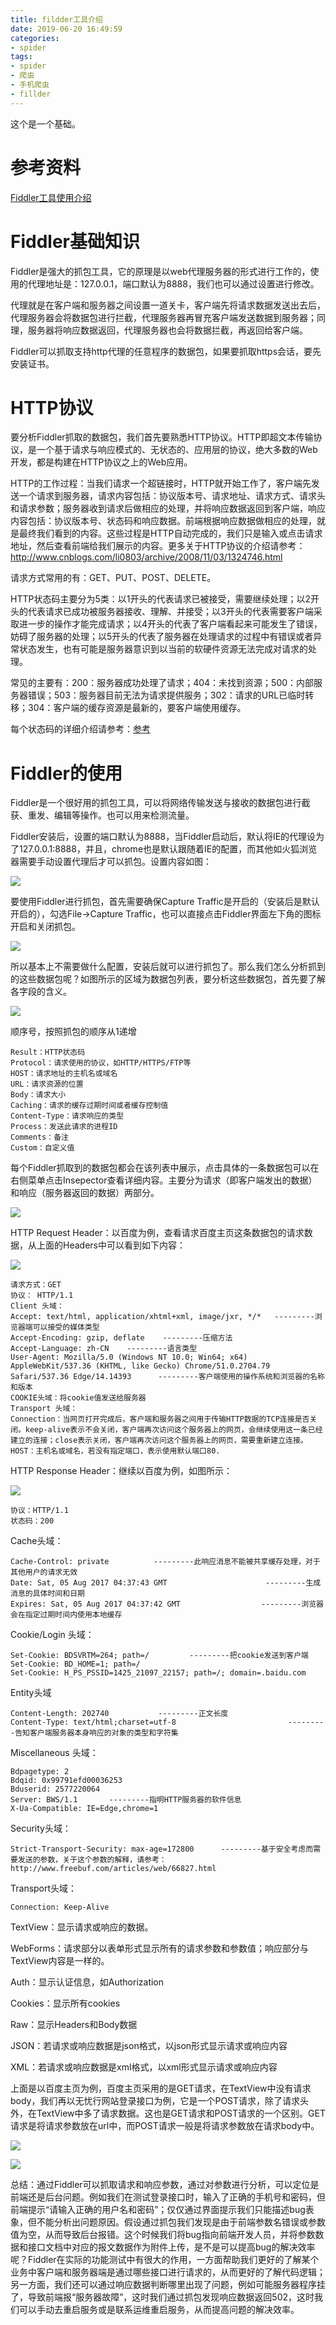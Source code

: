 ```yaml
---
title: fildder工具介绍
date: 2019-06-20 16:49:59
categories:
- spider
tags:
- spider
- 爬虫
- 手机爬虫
- fillder
---
```

这个是一个基础。

<!--more-->

# 参考资料

[Fiddler工具使用介绍](https://www.cnblogs.com/miantest/p/7289694.html)

# Fiddler基础知识

Fiddler是强大的抓包工具，它的原理是以web代理服务器的形式进行工作的，使用的代理地址是：127.0.0.1，端口默认为8888，我们也可以通过设置进行修改。

代理就是在客户端和服务器之间设置一道关卡，客户端先将请求数据发送出去后，代理服务器会将数据包进行拦截，代理服务器再冒充客户端发送数据到服务器；同理，服务器将响应数据返回，代理服务器也会将数据拦截，再返回给客户端。

Fiddler可以抓取支持http代理的任意程序的数据包，如果要抓取https会话，要先安装证书。

# HTTP协议

要分析Fiddler抓取的数据包，我们首先要熟悉HTTP协议。HTTP即超文本传输协议，是一个基于请求与响应模式的、无状态的、应用层的协议，绝大多数的Web开发，都是构建在HTTP协议之上的Web应用。

HTTP的工作过程：当我们请求一个超链接时，HTTP就开始工作了，客户端先发送一个请求到服务器，请求内容包括：协议版本号、请求地址、请求方式、请求头和请求参数；服务器收到请求后做相应的处理，并将响应数据返回到客户端，响应内容包括：协议版本号、状态码和响应数据。前端根据响应数据做相应的处理，就是最终我们看到的内容。这些过程是HTTP自动完成的，我们只是输入或点击请求地址，然后查看前端给我们展示的内容。更多关于HTTP协议的介绍请参考：http://www.cnblogs.com/li0803/archive/2008/11/03/1324746.html

请求方式常用的有：GET、PUT、POST、DELETE。

HTTP状态码主要分为5类：以1开头的代表请求已被接受，需要继续处理；以2开头的代表请求已成功被服务器接收、理解、并接受；以3开头的代表需要客户端采取进一步的操作才能完成请求；以4开头的代表了客户端看起来可能发生了错误，妨碍了服务器的处理；以5开头的代表了服务器在处理请求的过程中有错误或者异常状态发生，也有可能是服务器意识到以当前的软硬件资源无法完成对请求的处理。

常见的主要有：200：服务器成功处理了请求；404：未找到资源；500：内部服务器错误；503：服务器目前无法为请求提供服务；302：请求的URL已临时转移；304：客户端的缓存资源是最新的，要客户端使用缓存。

每个状态码的详细介绍请参考：[参考](https://baike.baidu.com/item/HTTP%E7%8A%B6%E6%80%81%E7%A0%81/5053660?fr=aladdin)

# Fiddler的使用

Fiddler是一个很好用的抓包工具，可以将网络传输发送与接收的数据包进行截获、重发、编辑等操作。也可以用来检测流量。

Fiddler安装后，设置的端口默认为8888，当Fiddler启动后，默认将IE的代理设为了127.0.0.1:8888，并且，chrome也是默认跟随着IE的配置，而其他如火狐浏览器需要手动设置代理后才可以抓包。设置内容如图：

![](/images/spider/3_0.png)

要使用Fiddler进行抓包，首先需要确保Capture Traffic是开启的（安装后是默认开启的），勾选File->Capture Traffic，也可以直接点击Fiddler界面左下角的图标开启和关闭抓包。

![](/images/spider/3_1.png)

所以基本上不需要做什么配置，安装后就可以进行抓包了。那么我们怎么分析抓到的这些数据包呢？如图所示的区域为数据包列表，要分析这些数据包，首先要了解各字段的含义。

![](/images/spider/3_2.png)

顺序号，按照抓包的顺序从1递增

	Result：HTTP状态码　　　　　　
	Protocol：请求使用的协议，如HTTP/HTTPS/FTP等
	HOST：请求地址的主机名或域名
	URL：请求资源的位置
	Body：请求大小
	Caching：请求的缓存过期时间或者缓存控制值
	Content-Type：请求响应的类型
	Process：发送此请求的进程ID
	Comments：备注 
	Custom：自定义值

每个Fiddler抓取到的数据包都会在该列表中展示，点击具体的一条数据包可以在右侧菜单点击Insepector查看详细内容。主要分为请求（即客户端发出的数据）和响应（服务器返回的数据）两部分。

![](/images/spider/3_3.png)

HTTP Request Header：以百度为例，查看请求百度主页这条数据包的请求数据，从上面的Headers中可以看到如下内容：

![](/images/spider/3_4.png)

	请求方式：GET
	协议： HTTP/1.1
	Client 头域：
	Accept: text/html, application/xhtml+xml, image/jxr, */*   ---------浏览器端可以接受的媒体类型
	Accept-Encoding: gzip, deflate    ---------压缩方法
	Accept-Language: zh-CN    ---------语言类型
	User-Agent: Mozilla/5.0 (Windows NT 10.0; Win64; x64) AppleWebKit/537.36 (KHTML, like Gecko) Chrome/51.0.2704.79 Safari/537.36 Edge/14.14393      ---------客户端使用的操作系统和浏览器的名称和版本
	COOKIE头域：将cookie值发送给服务器
	Transport 头域：
	Connection：当网页打开完成后，客户端和服务器之间用于传输HTTP数据的TCP连接是否关闭。keep-alive表示不会关闭，客户端再次访问这个服务器上的网页，会继续使用这一条已经建立的连接；close表示关闭，客户端再次访问这个服务器上的网页，需要重新建立连接。
	HOST：主机名或域名，若没有指定端口，表示使用默认端口80.
	
HTTP Response Header：继续以百度为例，如图所示：

![](/images/spider/3_5.png)

	协议：HTTP/1.1
	状态码：200
	
Cache头域：

	Cache-Control: private          ---------此响应消息不能被共享缓存处理，对于其他用户的请求无效
	Date: Sat, 05 Aug 2017 04:37:43 GMT                      ---------生成消息的具体时间和日期
	Expires: Sat, 05 Aug 2017 04:37:42 GMT                  ---------浏览器会在指定过期时间内使用本地缓存
	
Cookie/Login 头域：

	Set-Cookie: BDSVRTM=264; path=/         ---------把cookie发送到客户端
	Set-Cookie: BD_HOME=1; path=/
	Set-Cookie: H_PS_PSSID=1425_21097_22157; path=/; domain=.baidu.com
	
Entity头域

	Content-Length: 202740           ---------正文长度
	Content-Type: text/html;charset=utf-8                         ---------告知客户端服务器本身响应的对象的类型和字符集
	
Miscellaneous 头域：

	Bdpagetype: 2
	Bdqid: 0x99791efd00036253
	Bduserid: 2577220064
	Server: BWS/1.1       ---------指明HTTP服务器的软件信息
	X-Ua-Compatible: IE=Edge,chrome=1

Security头域：

	Strict-Transport-Security: max-age=172800      ---------基于安全考虑而需要发送的参数，关于这个参数的解释，请参考：http://www.freebuf.com/articles/web/66827.html
	
Transport头域：

	Connection: Keep-Alive
	
TextView：显示请求或响应的数据。

WebForms：请求部分以表单形式显示所有的请求参数和参数值；响应部分与TextView内容是一样的。

Auth：显示认证信息，如Authorization

Cookies：显示所有cookies

Raw：显示Headers和Body数据

JSON：若请求或响应数据是json格式，以json形式显示请求或响应内容

XML：若请求或响应数据是xml格式，以xml形式显示请求或响应内容

上面是以百度主页为例，百度主页采用的是GET请求，在TextView中没有请求body，我们再以无忧行网站登录接口为例，它是一个POST请求，除了请求头外，在TextView中多了请求数据。这也是GET请求和POST请求的一个区别。GET请求是将请求参数放在url中，而POST请求一般是将请求参数放在请求body中。

![](/images/spider/3_6.png)

![](/images/spider/3_7.png)

总结：通过Fiddler可以抓取请求和响应参数，通过对参数进行分析，可以定位是前端还是后台问题。例如我们在测试登录接口时，输入了正确的手机号和密码，但前端提示“请输入正确的用户名和密码”；仅仅通过界面提示我们只能描述bug表象，但不能分析出问题原因。假设通过抓包我们发现是由于前端参数名错误或参数值为空，从而导致后台报错。这个时候我们将bug指向前端开发人员，并将参数数据和接口文档中对应的报文数据作为附件上传，是不是可以提高bug的解决效率呢？Fiddler在实际的功能测试中有很大的作用，一方面帮助我们更好的了解某个业务中客户端和服务器端是通过哪些接口进行请求的，从而更好的了解代码逻辑；另一方面，我们还可以通过响应数据判断哪里出现了问题，例如可能服务器程序挂了，导致前端报“服务器故障”，这时我们通过抓包发现响应数据返回502，这时我们可以手动去重启服务或是联系运维重启服务，从而提高问题的解决效率。



